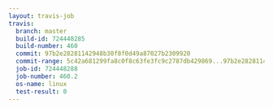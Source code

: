 ```yaml
---
layout: travis-job
travis:
  branch: master
  build-id: 724448285
  build-number: 460
  commit: 97b2e28281142948b30f8f0d49a87027b2309920
  commit-range: 5c42a681299fa8c0f8c63fe3fc9c2787db429869...97b2e28281142948b30f8f0d49a87027b2309920
  job-id: 724448288
  job-number: 460.2
  os-name: linux
  test-result: 0
---
```

